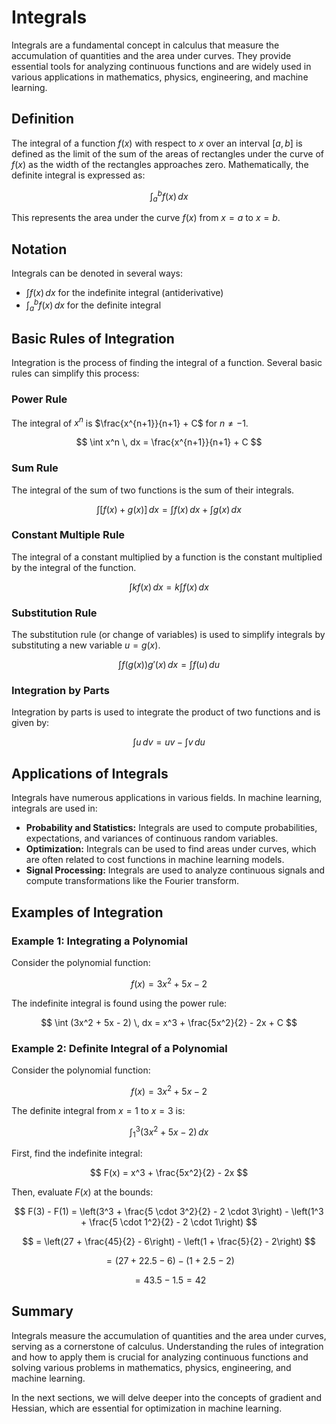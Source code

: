 # Integrals

Integrals are a fundamental concept in calculus that measure the accumulation of quantities and the area under curves. They provide essential tools for analyzing continuous functions and are widely used in various applications in mathematics, physics, engineering, and machine learning.

## Definition

The integral of a function $f(x)$ with respect to $x$ over an interval $[a, b]$ is defined as the limit of the sum of the areas of rectangles under the curve of $f(x)$ as the width of the rectangles approaches zero. Mathematically, the definite integral is expressed as:

$$ \int_{a}^{b} f(x) \, dx $$

This represents the area under the curve $f(x)$ from $x = a$ to $x = b$.

## Notation

Integrals can be denoted in several ways:
- $\int f(x) \, dx$ for the indefinite integral (antiderivative)
- $\int_{a}^{b} f(x) \, dx$ for the definite integral

## Basic Rules of Integration

Integration is the process of finding the integral of a function. Several basic rules can simplify this process:

### Power Rule

The integral of $x^n$ is $\frac{x^{n+1}}{n+1} + C$ for $n \neq -1$.

$$ \int x^n \, dx = \frac{x^{n+1}}{n+1} + C $$

### Sum Rule

The integral of the sum of two functions is the sum of their integrals.

$$ \int [f(x) + g(x)] \, dx = \int f(x) \, dx + \int g(x) \, dx $$

### Constant Multiple Rule

The integral of a constant multiplied by a function is the constant multiplied by the integral of the function.

$$ \int k f(x) \, dx = k \int f(x) \, dx $$

### Substitution Rule

The substitution rule (or change of variables) is used to simplify integrals by substituting a new variable $u = g(x)$.

$$ \int f(g(x)) g'(x) \, dx = \int f(u) \, du $$

### Integration by Parts

Integration by parts is used to integrate the product of two functions and is given by:

$$ \int u \, dv = uv - \int v \, du $$

## Applications of Integrals

Integrals have numerous applications in various fields. In machine learning, integrals are used in:

- **Probability and Statistics:** Integrals are used to compute probabilities, expectations, and variances of continuous random variables.
- **Optimization:** Integrals can be used to find areas under curves, which are often related to cost functions in machine learning models.
- **Signal Processing:** Integrals are used to analyze continuous signals and compute transformations like the Fourier transform.

## Examples of Integration

### Example 1: Integrating a Polynomial

Consider the polynomial function:

$$ f(x) = 3x^2 + 5x - 2 $$

The indefinite integral is found using the power rule:

$$ \int (3x^2 + 5x - 2) \, dx = x^3 + \frac{5x^2}{2} - 2x + C $$

### Example 2: Definite Integral of a Polynomial

Consider the polynomial function:

$$ f(x) = 3x^2 + 5x - 2 $$

The definite integral from $x = 1$ to $x = 3$ is:

$$ \int_{1}^{3} (3x^2 + 5x - 2) \, dx $$

First, find the indefinite integral:

$$ F(x) = x^3 + \frac{5x^2}{2} - 2x $$

Then, evaluate $F(x)$ at the bounds:

$$ F(3) - F(1) = \left(3^3 + \frac{5 \cdot 3^2}{2} - 2 \cdot 3\right) - \left(1^3 + \frac{5 \cdot 1^2}{2} - 2 \cdot 1\right) $$

$$ = \left(27 + \frac{45}{2} - 6\right) - \left(1 + \frac{5}{2} - 2\right) $$

$$ = \left(27 + 22.5 - 6\right) - \left(1 + 2.5 - 2\right) $$

$$ = 43.5 - 1.5 = 42 $$

## Summary

Integrals measure the accumulation of quantities and the area under curves, serving as a cornerstone of calculus. Understanding the rules of integration and how to apply them is crucial for analyzing continuous functions and solving various problems in mathematics, physics, engineering, and machine learning.

In the next sections, we will delve deeper into the concepts of gradient and Hessian, which are essential for optimization in machine learning.
